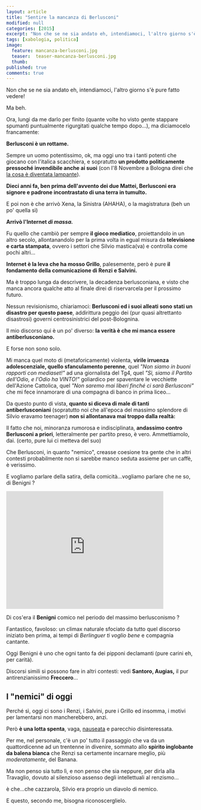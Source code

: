 ```yaml
---
layout: article
title: "Sentire la mancanza di Berlusconi"
modified: null
categories: [2015]
excerpt: "Non che se ne sia andato eh, intendiamoci, l'altro giorno s'è pure fatto vedere! Ma beh...."
tags: [xabologia, politica]
image: 
  feature: mancanza-berlusconi.jpg
  teaser:  teaser-mancanza-berlusconi.jpg
  thumb: 
published: true
comments: true
---
```


Non che se ne sia andato eh, intendiamoci, l'altro giorno s'è pure fatto vedere!

Ma beh.

Ora, lungi da me darlo per finito (quante volte ho visto gente stappare spumanti puntualmente rigurgitati qualche tempo dopo...), ma diciamocelo francamente:

**Berlusconi è un rottame.**

Sempre un uomo potentissimo, ok, ma oggi uno tra i tanti potenti che giocano con l'italica scacchiera, e sopratutto **un prodotto politicamente pressoché invendibile anche ai suoi** (con l'8 Novembre a Bologna direi che [la cosa è diventata lampante](http://st.ilfattoquotidiano.it/wp-content/uploads/2015/11/berlusconi-salvini-6751.jpg)).

**Dieci anni fa, ben prima dell'avvento dei due Mattei, Berlusconi era signore e padrone incontrastato di una terra in tumulto.** 

E poi non è che arrivò Xena, la Sinistra (AHAHA), o la magistratura (beh un po' quella sì)

**Arrivò l'Internet _di massa._**

Fu quello che cambiò per sempre **il gioco mediatico**, proiettandolo in un altro secolo, allontanandolo per la prima volta in egual misura da **televisione e carta stampata**, ovvero i settori che Silvio mastica(va) e controlla come pochi altri...

**Internet è la leva che ha mosso Grillo**, palesemente, però è pure **il fondamento della comunicazione di Renzi e Salvini.**

Ma è troppo lunga da descrivere, la decadenza berlusconiana, e visto che manca ancora qualche atto al finale direi di riservarcela per il prossimo futuro.

Nessun revisionismo, chiariamoci: **Berlusconi ed i suoi alleati sono stati un disastro per questo paese**, addirittura peggio dei (pur quasi altrettanto disastrosi) governi centrosinistrici del post-Bolognina.

Il mio discorso qui è un po' diverso: **la verità è che mi manca essere antiberlusconiano.** 

E forse non sono solo.

Mi manca quel moto di (metaforicamente) violenta, **virile irruenza adolescenziale, quello sfanculamento perenne**, quel _"Non siamo in buoni rapporti con mediaset!"_ ad una giornalista del Tg4, quel _"Sì, siamo il Partito dell'Odio, e l'Odio ha VINTO!"_ goliardico per spaventare le vecchiette dell'Azione Cattolica, quel _"Non saremo mai liberi finché ci sarà Berlusconi"_ che mi fece innamorare di una compagna di banco in prima liceo...

Da questo punto di vista, **quanto si diceva di male di tanti antiberlusconiani** (sopratutto noi che all'epoca del massimo splendore di Silvio eravamo teenager) **non si allontanava mai troppo dalla realtà:**

Il fatto che noi, minoranza rumorosa e indisciplinata, **andassimo contro Berlusconi a priori**, letteralmente per partito preso, è vero. 
Ammettiamolo, dai. (certo, pure lui ci metteva del suo)

Che Berlusconi, in quanto "nemico", creasse coesione tra gente che in altri contesti probabilmente non si sarebbe manco seduta assieme per un caffè, è verissimo.

E vogliamo parlare della satira, della comicità...vogliamo parlare che ne so, di Benigni ?

<iframe width="420" height="315" src="https://www.youtube.com/embed/dYY4V3Mxt7k" frameborder="0" allowfullscreen></iframe>

Di cos'era il **Benigni** comico nel periodo del massimo berlusconismo ?

Fantastico, favoloso: un climax naturale sfociato da tutto quel discorso iniziato ben prima, ai tempi di _Berlinguer ti voglio bene_ e compagnia cantante.

Oggi Benigni è uno che ogni tanto fa dei pipponi declamanti (pure carini eh, per carità).

Discorsi simili si possono fare in altri contesti: vedi **Santoro, Augias,** il pur antirenzianissimo **Freccero**...

## I "nemici" di oggi

Perché sì, oggi ci sono i Renzi, i Salvini, pure i Grillo ed insomma, i motivi per lamentarsi non mancherebbero, anzi.

Però **è una lotta spenta**, vaga, [nauseata](http://xabacadabra.com/2013/la-politica-della-nausea-e-il-vomito/) e parecchio disinteressata.

Per me, nel personale, c'è un po' tutto il passaggio che va da un quattordicenne ad un trentenne in divenire, sommato allo **spirito inglobante da balena bianca** che Renzi sa certamente incarnare meglio, più _moderatamente_, del Banana.

Ma non penso sia tutto lì, e non penso che sia neppure, per dirla alla Travaglio, dovuto al silenzioso assenso degli intellettuali al renzismo...

è che...che cazzarola, Silvio era proprio un diavolo di nemico.

E questo, secondo me, bisogna riconoscerglielo.